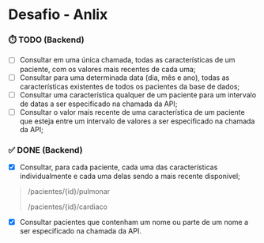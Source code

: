 # Desafio - Anlix

### ⏱️ TODO (Backend)

- [ ] Consultar em uma única chamada, todas as características de um paciente,
  com os valores mais recentes de cada uma;
- [ ] Consultar para uma determinada data (dia, mês e ano), todas as
  características existentes de todos os pacientes da base de dados;
- [ ] Consultar uma característica qualquer de um paciente para um intervalo de
  datas a ser especificado na chamada da API;
- [ ] Consultar o valor mais recente de uma característica de um paciente que
  esteja entre um intervalo de valores a ser especificado na chamada da API;

### ✅ DONE (Backend)

- [x] Consultar, para cada paciente, cada uma das características
  individualmente e cada uma delas sendo a mais recente disponível;

> /pacientes/{id}/pulmonar
>
> /pacientes/{id}/cardiaco

- [x] Consultar pacientes que contenham um nome ou parte de um nome a ser
  especificado na chamada da API.

